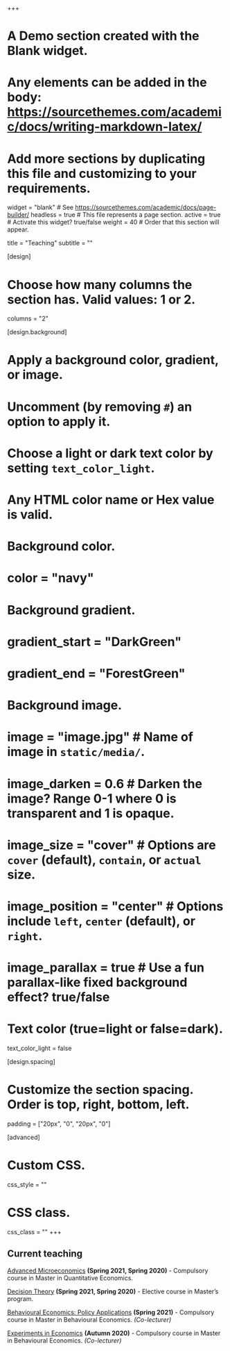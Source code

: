 +++
# A Demo section created with the Blank widget.
# Any elements can be added in the body: https://sourcethemes.com/academic/docs/writing-markdown-latex/
# Add more sections by duplicating this file and customizing to your requirements.

widget = "blank"  # See https://sourcethemes.com/academic/docs/page-builder/
headless = true  # This file represents a page section.
active = true  # Activate this widget? true/false
weight = 40  # Order that this section will appear.

title = "Teaching"
subtitle = ""

[design]
  # Choose how many columns the section has. Valid values: 1 or 2.
  columns = "2"

[design.background]
  # Apply a background color, gradient, or image.
  #   Uncomment (by removing `#`) an option to apply it.
  #   Choose a light or dark text color by setting `text_color_light`.
  #   Any HTML color name or Hex value is valid.

  # Background color.
  # color = "navy"

  # Background gradient.
  # gradient_start = "DarkGreen"
  # gradient_end = "ForestGreen"

  # Background image.
  # image = "image.jpg"  # Name of image in `static/media/`.
  # image_darken = 0.6  # Darken the image? Range 0-1 where 0 is transparent and 1 is opaque.
  # image_size = "cover"  #  Options are `cover` (default), `contain`, or `actual` size.
  # image_position = "center"  # Options include `left`, `center` (default), or `right`.
  # image_parallax = true  # Use a fun parallax-like fixed background effect? true/false

  # Text color (true=light or false=dark).
  text_color_light = false

[design.spacing]
  # Customize the section spacing. Order is top, right, bottom, left.
  padding = ["20px", "0", "20px", "0"]

[advanced]
 # Custom CSS.
 css_style = ""

 # CSS class.
 css_class = ""
+++

## Current teaching

[Advanced Microeconomics](https://sisweb.ucd.ie/usis/!W_HU_MENU.P_PUBLISH?p_tag=MODULE&MODULE=ECON41810&MAJR=W369) **(Spring 2021, Spring 2020)** - Compulsory course in Master in Quantitative Economics.

[Decision Theory](https://sisweb.ucd.ie/usis/!W_HU_MENU.P_PUBLISH?p_tag=MODULE&MODULE=ECON42630&MAJR=W369) **(Spring 2021, Spring 2020)** - Elective course in Master’s program.

[Behavioural Economics: Policy Applications](https://sisweb.ucd.ie/usis/!W_HU_MENU.P_PUBLISH?p_tag=MODULE&MODULE=ECON42570) **(Spring 2021)** - Compulsory course in Master in Behavioural Economics. _(Co-lecturer)_

[Experiments in Economics](https://sisweb.ucd.ie/usis/!W_HU_MENU.P_PUBLISH?p_tag=MODULE&MODULE=ECON42590) **(Autumn 2020)** - Compulsory course in Master in Behavioural Economics. _(Co-lecturer)_
